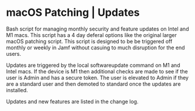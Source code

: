 # macOS Patching | Updates

Bash script for managing monthly security and feature updates on Intel and M1 macs. This script has a 4 day deferal options like the original larger macOS patching script. This script is designed to be be triggered off monthly or weekly in Jamf without casuing to much disruption for the end users.

Updates are triggered by the local softwareupdate command on M1 and Intel macs. If the device is M1 then additional checks are made to see if the user is Admin and has a secure token. The user is elevated to Admin if they are a standard user and then demoted to standard once the updates are installed.

Updates and new features are listed in the change log.

